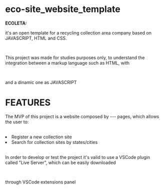 # eco-site_website_template

<strong>ECOLETA:</strong> <p>it's an open template for a recycling collection area company based on JAVASCRIPT, HTML and CSS.</p></br>
<p>This project was made for studies purposes only, to understand the integration between a markup language such as HTML, with</p></br>
<p>and a dinamic one as JAVASCRIPT</p>

<h1>FEATURES</h1>
<p>The MVP of this project is a website composed by --- pages, which allows the user to:</p></br>
<li>Register a new collection site</li>
<li>Search for collection sites by states/cities</li></br>

<p>In order to develop or test the project it's valid to use a VSCode plugin called "Live Server", which can be easily downloaded</p></br>
<p>through VSCode extensions panel</p></br>
